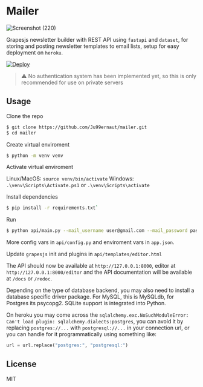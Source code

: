 # Mailer

![Screenshot (220)](https://user-images.githubusercontent.com/48953676/118377550-34e14100-b5ce-11eb-9a02-704f9488d8bd.png)

Grapesjs newsletter builder with REST API using `fastapi` and `dataset`, for storing and posting newsletter templates to email lists, setup for easy deployment on `heroku`.

[![Deploy](https://www.herokucdn.com/deploy/button.png)](https://heroku.com/deploy)

> :warning: No authentication system has been implemented yet, so this is only recommended for use on private servers

## Usage

Clone the repo

```sh
$ git clone https://github.com/Ju99ernaut/mailer.git
$ cd mailer
```

Create virtual enviroment

```sh
$ python -m venv venv
```

Activate virtual enviroment

Linux/MacOS: `source venv/bin/activate`
Windows: `.\venv\Scripts\Activate.ps1` or `.\venv\Scripts\activate`

Install dependencies

```sh
$ pip install -r requirements.txt`
```

Run

```sh
$ python api/main.py --mail_username user@gmail.com --mail_password password
```

More config vars in `api/config.py` and enviroment vars in `app.json`.

Update `grapesjs` init and plugins in `api/templates/editor.html`


The API should now be available at `http://127.0.0.1:8000`, editor at `http://127.0.0.1:8000/editor` and the API documentation will be available at `/docs` or `/redoc`.

Depending on the type of database backend, you may also need to install a database specific driver package. For MySQL, this is MySQLdb, for Postgres its psycopg2. SQLite support is integrated into Python.

On heroku you may come across the `sqlalchemy.exc.NoSuchModuleError: Can't load plugin: sqlalchemy.dialects:postgres`, you can avoid it by replacing `postgres://...` with `postgresql://...` in your connection url, or you can handle for it programmatically using something like:

```py
url = url.replace("postgres:", "postgresql:")
```


## License

MIT
